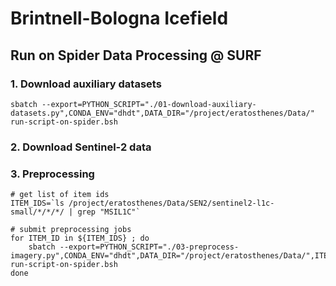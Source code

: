 # Brintnell-Bologna Icefield

## Run on Spider Data Processing @ SURF


### 1. Download auxiliary datasets

```shell
sbatch --export=PYTHON_SCRIPT="./01-download-auxiliary-datasets.py",CONDA_ENV="dhdt",DATA_DIR="/project/eratosthenes/Data/" run-script-on-spider.bsh
```

### 2. Download Sentinel-2 data

### 3. Preprocessing

```shell
# get list of item ids
ITEM_IDS=`ls /project/eratosthenes/Data/SEN2/sentinel2-l1c-small/*/*/*/ | grep "MSIL1C"`

# submit preprocessing jobs
for ITEM_ID in ${ITEM_IDS} ; do 
    sbatch --export=PYTHON_SCRIPT="./03-preprocess-imagery.py",CONDA_ENV="dhdt",DATA_DIR="/project/eratosthenes/Data/",ITEM_ID="${ITEM_ID}" run-script-on-spider.bsh
done
```


